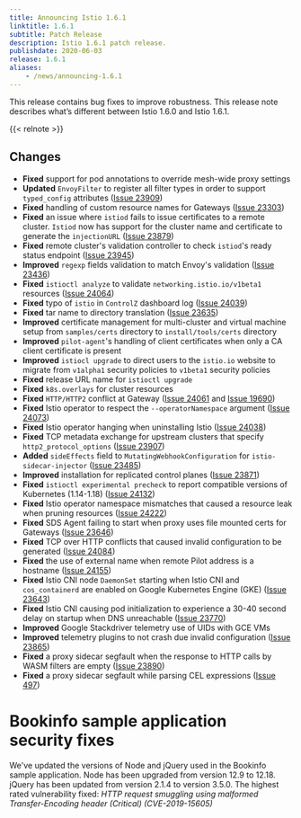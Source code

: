 ```yaml
---
title: Announcing Istio 1.6.1
linktitle: 1.6.1
subtitle: Patch Release
description: Istio 1.6.1 patch release.
publishdate: 2020-06-03
release: 1.6.1
aliases:
    - /news/announcing-1.6.1
---
```


This release contains bug fixes to improve robustness. This release note describes
what’s different between Istio 1.6.0 and Istio 1.6.1.

{{< relnote >}}

## Changes

- **Fixed** support for pod annotations to override mesh-wide proxy settings
- **Updated** `EnvoyFilter` to register all filter types in order to support `typed_config` attributes ([Issue 23909](https://github.com/istio/istio/issues/23909))
- **Fixed** handling of custom resource names for Gateways ([Issue 23303](https://github.com/istio/istio/issues/23303))
- **Fixed** an issue where `istiod` fails to issue certificates to a remote cluster. `Istiod` now has support for the cluster name and certificate to generate the `injectionURL` ([Issue 23879](https://github.com/istio/istio/issues/23879))
- **Fixed** remote cluster's validation controller to check `istiod`'s ready status endpoint ([Issue 23945](https://github.com/istio/istio/issues/23945))
- **Improved** `regexp` fields validation to match Envoy's validation ([Issue 23436](https://github.com/istio/istio/issues/23436))
- **Fixed** `istioctl analyze` to validate `networking.istio.io/v1beta1` resources ([Issue 24064](https://github.com/istio/istio/issues/24064))
- **Fixed** typo of `istio` in `ControlZ` dashboard log ([Issue 24039](https://github.com/istio/istio/issues/24039))
- **Fixed** tar name to directory translation ([Issue 23635](https://github.com/istio/istio/issues/23635))
- **Improved** certificate management for multi-cluster and virtual machine setup from `samples/certs` directory to `install/tools/certs` directory
- **Improved** `pilot-agent`'s handling of client certificates when only a CA client certificate is present
- **Improved** `istiocl upgrade` to direct users to the `istio.io` website to migrate from `v1alpha1` security policies to `v1beta1` security policies
- **Fixed** release URL name for `istioctl upgrade`
- **Fixed** `k8s.overlays` for cluster resources
- **Fixed** `HTTP/HTTP2` conflict at Gateway ([Issue 24061](https://github.com/istio/istio/issues/24061) and [Issue 19690](https://github.com/istio/istio/issues/19690))
- **Fixed** Istio operator to respect the `--operatorNamespace` argument ([Issue 24073](https://github.com/istio/istio/issues/24073))
- **Fixed** Istio operator hanging when uninstalling Istio ([Issue 24038](https://github.com/istio/istio/issues/24038))
- **Fixed** TCP metadata exchange for upstream clusters that specify `http2_protocol_options` ([Issue 23907](https://github.com/istio/istio/issues/23907))
- **Added** `sideEffects` field to `MutatingWebhookConfiguration` for `istio-sidecar-injector` ([Issue 23485](https://github.com/istio/istio/issues/23485))
- **Improved** installation for replicated control planes ([Issue 23871](https://github.com/istio/istio/issues/23871))
- **Fixed** `istioctl experimental precheck` to report compatible versions of Kubernetes (1.14-1.18) ([Issue 24132](https://github.com/istio/istio/issues/24132))
- **Fixed** Istio operator namespace mismatches that caused a resource leak when pruning resources ([Issue 24222](https://github.com/istio/istio/issues/24222))
- **Fixed** SDS Agent failing to start when proxy uses file mounted certs for Gateways ([Issue 23646](https://github.com/istio/istio/issues/23646))
- **Fixed** TCP over HTTP conflicts that caused invalid configuration to be generated ([Issue 24084](https://github.com/istio/istio/issues/24084))
- **Fixed** the use of external name when remote Pilot address is a hostname ([Issue 24155](https://github.com/istio/istio/issues/24155))
- **Fixed** Istio CNI node `DaemonSet` starting when Istio CNI and `cos_containerd` are enabled on Google Kubernetes Engine (GKE) ([Issue 23643](https://github.com/istio/istio/issues/23643))
- **Fixed** Istio CNI causing pod initialization to experience a 30-40 second delay on startup when DNS unreachable ([Issue 23770](https://github.com/istio/istio/issues/23770))
- **Improved** Google Stackdriver telemetry use of UIDs with GCE VMs
- **Improved** telemetry plugins to not crash due invalid configuration ([Issue 23865](https://github.com/istio/istio/issues/23865))
- **Fixed** a proxy sidecar segfault when the response to HTTP calls by WASM filters are empty ([Issue 23890](https://github.com/istio/istio/issues/23890))
- **Fixed** a proxy sidecar segfault while parsing CEL expressions ([Issue 497](https://github.com/envoyproxy/envoy-wasm/issues/497))

# Bookinfo sample application security fixes

We've updated the versions of Node and jQuery used in the Bookinfo sample application. Node has been upgraded from
version 12.9 to 12.18. jQuery has been updated from version 2.1.4 to version 3.5.0. The highest rated vulnerability fixed:
*HTTP request smuggling using malformed Transfer-Encoding header (Critical) (CVE-2019-15605)*
